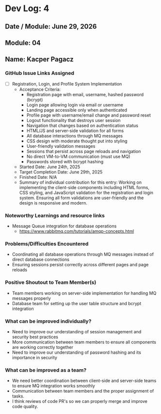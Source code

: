# Dev Log: 4
## Date / Module: June 29, 2026
## Module: 04
## Name: Kacper Pagacz

### GitHub Issue Links Assigned
- [ ] Registration, Login, and Profile System Implementation
  - Acceptance Criteria:
    - Registration page with email, username, hashed password (bcrypt)
    - Login page allowing login via email or username
    - Landing page accessible only when authenticated
    - Profile page with username/email change and password reset
    - Logout functionality that destroys user session
    - Navigation that changes based on authentication status
    - HTML/JS and server-side validation for all forms
    - All database interactions through MQ messages
    - CSS design with moderate thought put into styling
    - User-friendly validation messages
    - Sessions that persist across page reloads and navigation
    - No direct VM-to-VM communication (must use MQ)
    - Passwords stored with bcrypt hashing
  - Started Date: June 24th, 2025
  - Target Completion Date: June 29th, 2025
  - Finished Date: N/A
  - Summary of individual contribution for this entry: Working on implementing the client-side components including HTML forms, CSS styling, and JavaScript validation for the registration and login system. Ensuring all form validations are user-friendly and the design is responsive and modern.

### Noteworthy Learnings and resource links

- Message Queue integration for database operations
  - https://www.rabbitmq.com/tutorials/amqp-concepts.html
### Problems/Difficulties Encountered
- Coordinating all database operations through MQ messages instead of direct database connections
- Ensuring sessions persist correctly across different pages and page reloads


### Positive Shoutout to Team Member(s)
- Team members working on server-side implementation for handling MQ messages properly
- Database team for setting up the user table structure and bcrypt integration


### What can be improved individually?
- Need to improve our understanding of session management and security best practices
- More communication between team members to ensure all components are working correctly together
- Need to improve our understanding of password hashing and its importance in security

### What can be improved as a team?
- We need better coordination between client-side and server-side teams to ensure MQ integration works smoothly
- Communication between team members and the proper assignment of tasks.
- I think reviews of code PR's so we can properly merge and improve code quality.

